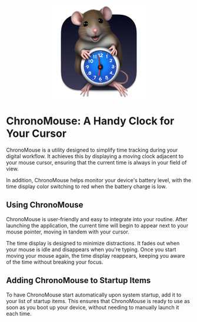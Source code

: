 <div align="center">
<img src="https://raw.githubusercontent.com/sryo/ChronoMouse/6c4cf295a427a9523bb476255986a4d29750a071/ChronoMouse/Assets.xcassets/AppIcon.appiconset/ChronoMouse256.png" alt="logo"></img>
</div>

# ChronoMouse: A Handy Clock for Your Cursor
ChronoMouse is a utility designed to simplify time tracking during your digital workflow. It achieves this by displaying a moving clock adjacent to your mouse cursor, ensuring that the current time is always in your field of view.

In addition, ChronoMouse helps monitor your device's battery level, with the time display color switching to red when the battery charge is low.

## Using ChronoMouse
ChronoMouse is user-friendly and easy to integrate into your routine. After launching the application, the current time will begin to appear next to your mouse pointer, moving in tandem with your cursor.

The time display is designed to minimize distractions. It fades out when your mouse is idle and disappears when you're typing. Once you start moving your mouse again, the time display reappears, keeping you aware of the time without breaking your focus.

## Adding ChronoMouse to Startup Items
To have ChronoMouse start automatically upon system startup, add it to your list of startup items. This ensures that ChronoMouse is ready to use as soon as you boot up your device, without needing to manually launch it each time.
